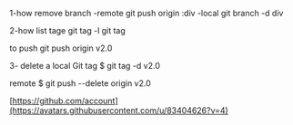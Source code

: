 1-how  remove branch 
-remote
git push origin :div
-local 
 git branch -d div
 
 2-how list tage
 git tag -l
 git tag 
 
 to push
 git push  origin v2.0
 
 
 3- delete a local Git tag
 $ git tag -d v2.0
 
 
 remote
 $ git push --delete origin v2.0
 
 
[https://github.com/account](https://avatars.githubusercontent.com/u/83404626?v=4)
 
